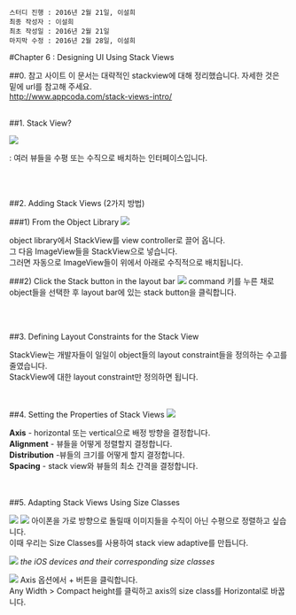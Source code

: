 ```
스터디 진행 : 2016년 2월 21일, 이설희
최종 작성자 : 이설희
최초 작성일 : 2016년 2월 21일
마지막 수정 : 2016년 2월 28일, 이설희
```


#Chapter 6 : Designing UI Using Stack Views

##0. 참고 사이트
이 문서는 대략적인 stackview에 대해 정리했습니다. 자세한 것은 밑에 url를 참고해 주세요.<br>
http://www.appcoda.com/stack-views-intro/<br><br>


##1. Stack View?

![](http://www.thinkandbuild.it/wp-content/uploads/2015/08/Axis.png)

: 여러 뷰들을 수평 또는 수직으로 배치하는 인터페이스입니다.<br>

<br><br>

##2. Adding Stack Views (2가지 방법)

###1) From the Object Library 
![](http://www.appcoda.com/wp-content/uploads/2015/07/stackview-1-fs8.png)

 object library에서 StackView를 view controller로 끌어 옵니다. <br>
 그 다음 ImageView들을 StackView으로 넣습니다. <br>
 그러면 자동으로 ImageView들이 위에서 아래로 수직적으로 배치됩니다. <br>

 
###2) Click the Stack button in the layout bar
![](http://www.appcoda.com/wp-content/uploads/2015/07/stackview-11.gif)
command 키를 누른 채로 object들을 선택한 후 layout bar에 있는 stack button을 클릭합니다.<br>

<br><br>


##3. Defining Layout Constraints for the Stack View

StackView는 개발자들이 일일이 object들의 layout constraint들을 정의하는 수고를 줄였습니다.<br>
StackView에 대한 layout constraint만 정의하면 됩니다.<br>
<br><br>



##4. Setting the Properties of Stack Views
![](http://www.appcoda.com/wp-content/uploads/2015/07/stackview-6-fs8.png)

**Axis** - horizontal 또는 vertical으로 배정 방향을 결정합니다. <br>
**Alignment** - 뷰들을 어떻게 정렬할지 결정합니다. <br>
**Distribution** -뷰들의 크기를 어떻게 할지 결정합니다. <br>
**Spacing** - stack view와 뷰들의 최소 간격을 결정합니다.<br>
<br><br>

##5. Adapting Stack Views Using Size Classes

![](http://www.appcoda.com/wp-content/uploads/2015/07/stackview-17-2.png)
![](http://www.appcoda.com/wp-content/uploads/2015/07/stackview-18.png)
아이폰을 가로 방향으로 돌릴때 이미지들을 수직이 아닌 수평으로 정렬하고 싶습니다.<br>
이때 우리는 Size Classes를 사용하여 stack view adaptive를 만듭니다.<br> 

![](http://www.appcoda.com/wp-content/uploads/2015/07/stackview-19-fs8.png)
 *the iOS devices and their corresponding size classes*


![](http://www.appcoda.com/wp-content/uploads/2015/07/stackview-20.gif)
Axis 옵션에서 + 버튼을 클릭합니다.<br>
Any Width > Compact height를 클릭하고 axis의 size class를 Horizontal로 바꿉니다.<br>
<br><br>
